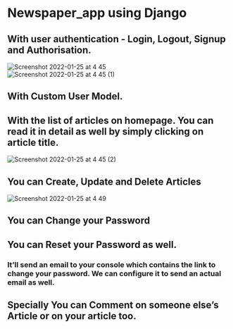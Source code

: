 # Newspaper_app using Django

## With user authentication - Login, Logout, Signup and Authorisation.

![Screenshot 2022-01-25 at 4 45](https://user-images.githubusercontent.com/73344365/150972344-f62327f9-c22f-4d6c-b887-0c175b46b562.png)  
![Screenshot 2022-01-25 at 4 45 (1)](https://user-images.githubusercontent.com/73344365/150973259-02fedad6-a4d9-44f1-b345-481ee40d2aed.png)

## With Custom User Model.  
## With the list of articles on homepage. You can read it in detail as well by simply clicking on article title.  
![Screenshot 2022-01-25 at 4 45 (2)](https://user-images.githubusercontent.com/73344365/150972674-1c6a4455-821a-4362-9446-914d95b9af9d.png)  

## You can Create, Update and Delete Articles  
![Screenshot 2022-01-25 at 4 49](https://user-images.githubusercontent.com/73344365/150973452-3b5f46d5-cf72-435e-9eaa-b70c09ce8dfe.png)

## You can Change your Password  
## You can Reset your Password as well.  
### It’ll send an email to your console 	which contains the link to change your password. We can configure 	it to 	send an actual email as well.  
## Specially You can Comment on someone else’s Article or on your article too.
